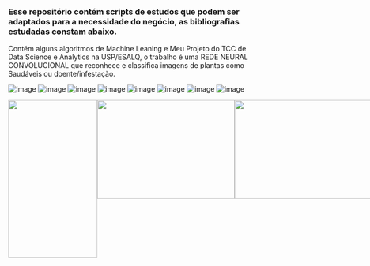 ### Esse repositório contém scripts de estudos que podem ser adaptados para a necessidade do negócio, as bibliografias estudadas constam abaixo.

Contém alguns algoritmos de Machine Leaning e Meu Projeto do TCC de Data Science e Analytics na USP/ESALQ, o trabalho é uma REDE NEURAL CONVOLUCIONAL que reconhece e classifica imagens de plantas como Saudáveis ou doente/infestação.

![image](https://github.com/DavidFranciscoDSA/Machine-Leaning/assets/167797737/651bfc37-ff20-467d-b5bb-c6cb1b205fc8)
![image](https://github.com/DavidFranciscoDSA/Machine-Leaning/assets/167797737/f0489932-86eb-4d4c-b32a-492882ad28c8)
![image](https://github.com/DavidFranciscoDSA/Machine-Leaning/assets/167797737/7a7336b4-6c67-40be-8d9b-3f0f5b3d50de)
![image](https://github.com/DavidFranciscoDSA/Machine-Leaning/assets/167797737/f8e3d0cc-c735-4860-9163-4e52085fd09f)
![image](https://github.com/DavidFranciscoDSA/Machine-Leaning/assets/167797737/d584f5c5-266d-4d18-8bd2-576fa6974a63)
![image](https://github.com/DavidFranciscoDSA/Machine-Leaning/assets/167797737/8535d5b6-a779-4037-9fba-aa79ca50b23e)
![image](https://github.com/DavidFranciscoDSA/Machine-Leaning/assets/167797737/fc556ef3-36e2-4968-98e4-2cea7142795b)
![image](https://github.com/DavidFranciscoDSA/Machine-Leaning/assets/167797737/c1ed7633-d7b0-4c0b-9288-67d40d05ecf2)



<div style="display: flex; justify-content: space-around;">
    <a href="https://github.com/DavidFranciscoDSA/Machine-Leaning" target="_blank">
        <img src="https://github.com/DavidFranciscoDSA/Machine-Leaning/assets/167797737/651bfc37-ff20-467d-b5bb-c6cb1b205fc8" style="width: 180px; height: 320px;">
    </a>
    <a href="https://github.com/DavidFranciscoDSA/Machine-Leaning" target="_blank">
        <img src="https://github.com/DavidFranciscoDSA/Machine-Leaning/assets/167797737/f0489932-86eb-4d4c-b32a-492882ad28c8" style="width: 278px; height: 200px;">
    </a>
    <a href="https://github.com/DavidFranciscoDSA/Machine-Leaning" target="_blank">
        <img src="https://github.com/DavidFranciscoDSA/Machine-Leaning/assets/167797737/7a7336b4-6c67-40be-8d9b-3f0f5b3d50de" style="width: 278px; height: 200px;">
    </a>
</div>






